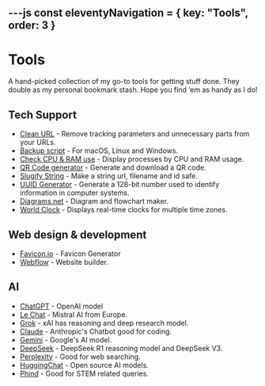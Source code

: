 ---js
const eleventyNavigation = {
 key: "Tools",
 order: 3
}
---

# Tools

A hand-picked collection of my go-to tools for getting stuff done. They double as my personal bookmark stash. Hope you find ‘em as handy as I do!

## Tech Support

- <a href="https://clean-url.pages.dev/" target="_blank">Clean URL</a> - Remove tracking parameters and unnecessary parts from your URLs.
- <a href="https://github.com/poncardasm/tech-support-tools/tree/main/backup-script" target="_blank">Backup script</a> - For macOS, Linux and Windows.
- <a href="https://github.com/poncardasm/tech-support-tools/blob/main/app-cpu-ram-usage/app-cpu-ram-usage.ps1" target="_blank">Check CPU & RAM use</a> - Display processes by CPU and RAM usage.
- <a href="https://it-tools.tech/qrcode-generator" target="_blank">QR Code generator</a> - Generate and download a QR code.
- <a href="https://it-tools.tech/slugify-string" target="_blank">Slugify String</a> - Make a string url, filename and id safe.
- <a href="https://it-tools.tech/uuid-generator" target="_blank">UUID Generator</a> - Generate a 128-bit number used to identify information in computer systems.
- <a href="https://app.diagrams.net/" target="_blank">Diagrams.net</a> - Diagram and flowchart maker.
- <a href="https://clock-7hk.pages.dev/" target="_blank">World Clock</a> - Displays real-time clocks for multiple time
zones.

## Web design & development

- <a href="https://favicon.io/" target="_blank">Favicon.io</a> - Favicon Generator
- <a href="https://webflow.com/" target="_blank">Webflow</a> - Website builder. 

## AI

- <a href="https://chatgpt.com/" target="_blank">ChatGPT</a> - OpenAI model
- <a href="https://chat.mistral.ai/" target="_blank">Le Chat</a> - Mistral AI from Europe.
- <a href="https://grok.com/" target="_blank">Grok</a> - xAI has reasoning and deep research model.
- <a href="https://claude.ai/" target="_blank">Claude</a> - Anthropic's Chatbot good for coding.
- <a href="https://gemini.google.com/" target="_blank">Gemini</a> - Google's AI model.
- <a href="https://chat.deepseek.com/" target="_blank">DeepSeek</a> - DeepSeek R1 reasoning model and DeepSeek V3.
- <a href="https://www.perplexity.ai/" target="_blank">Perplexity</a> - Good for web searching.
- <a href="https://huggingface.co/chat/" target="_blank">HuggingChat</a> - Open source AI models.
- <a href="https://www.phind.com/" target="_blank">Phind</a> - Good for STEM related queries.